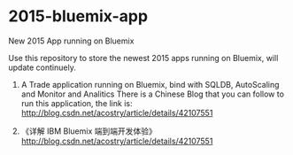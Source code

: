 # 2015-bluemix-app
New 2015 App running on Bluemix

Use this repository to store the newest 2015 apps running on Bluemix, will update continuely.


1. A Trade application running on Bluemix, bind with SQLDB, AutoScaling and Monitor and Analitics
There is a Chinese Blog that you can follow to run this application, the link is: http://blog.csdn.net/acostry/article/details/42107551

2. 《详解 IBM Bluemix 端到端开发体验》
http://blog.csdn.net/acostry/article/details/42107551
